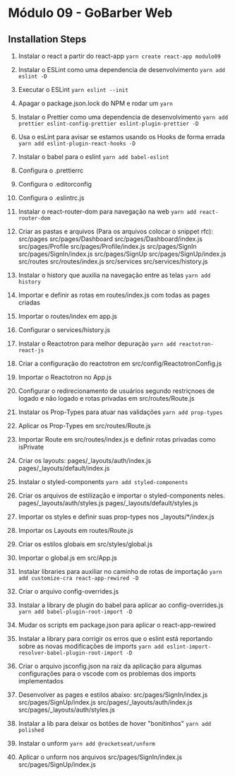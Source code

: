 # Módulo 09 - GoBarber Web

## Installation Steps

1. Instalar o react a partir do react-app
   `yarn create react-app modulo09`

2. Instalar o ESLint como uma dependencia de desenvolvimento
   `yarn add eslint -D`

3. Executar o ESLint
   `yarn eslint --init`

4. Apagar o package.json.lock do NPM e rodar um `yarn`

5. Instalar o Prettier como uma dependencia de desenvolvimento
   `yarn add prettier eslint-config-prettier eslint-plugin-prettier -D`

6. Usa o esLint para avisar se estamos usando os Hooks de forma errada
   `yarn add eslint-plugin-react-hooks -D`

7. Instalar o babel para o eslint
   `yarn add babel-eslint`

8. Configura o .prettierrc

9. Configura o .editorconfig

10. Configura o .eslintrc.js

11. Instalar o react-router-dom para navegação na web
    `yarn add react-router-dom`

12. Criar as pastas e arquivos (Para os arquivos colocar o snippet rfc):
    src/pages
    src/pages/Dashboard
    src/pages/Dashboard/index.js
    src/pages/Profile
    src/pages/Profile/index.js
    src/pages/SignIn
    src/pages/SignIn/index.js
    src/pages/SignUp
    src/pages/SignUp/index.js
    src/routes
    src/routes/index.js
    src/services
    src/services/history.js

13. Instalar o history que auxilia na navegação entre as telas
    `yarn add history`

14. Importar e definir as rotas em routes/index.js com todas as pages criadas

15. Importar o routes/index em app.js

16. Configurar o services/history.js

17. Instalar o Reactotron para melhor depuração
    `yarn add reactotron-react-js`

18. Criar a configuração do reactotron em src/config/ReactotronConfig.js

19. Importar o Reactotron no App.js

20. Configurar o redirecionamento de usuários segundo restriçnoes de logado e
    não logado e rotas privadas em src/routes/Route.js

21. Instalar os Prop-Types para atuar nas validações
    `yarn add prop-types`

22. Aplicar os Prop-Types em src/routes/Route.js

23. Importar Route em src/routes/index.js e definir rotas privadas como isPrivate

24. Criar os layouts:
    pages/\_layouts/auth/index.js
    pages/\_layouts/default/index.js

25. Instalar o styled-components
    `yarn add styled-components`

26. Criar os arquivos de estilização e importar o styled-components neles.
    pages/\_layouts/auth/styles.js
    pages/\_layouts/default/styles.js

27. Importar os styles e definir suas prop-types nos \_layouts/\*/index.js

28. Importar os Layouts em routes/Route.js

29. Criar os estilos globais em src/styles/global.js

30. Importar o global.js em src/App.js

31. Instalar libraries para auxiliar no caminho de rotas de importação
    `yarn add customize-cra react-app-rewired -D`

32. Criar o arquivo config-overrides.js

33. Instalar a library de plugin do babel para aplicar ao config-overrides.js
    `yarn add babel-plugin-root-import -D`

34. Mudar os scripts em package.json para aplicar o react-app-rewired

35. Instalar a library para corrigir os erros que o eslint está reportando sobre
    as novas modificações de imports
    `yarn add eslint-import-resolver-babel-plugin-root-import -D`

36. Criar o arquivo jsconfig.json na raiz da aplicação para algumas configurações
    para o vscode com os problemas dos imports implementados

37. Desenvolver as pages e estilos abaixo:
    src/pages/SignIn/index.js
    src/pages/SignUp/index.js
    src/pages/\_layouts/auth/index.js
    src/pages/\_layouts/auth/styles.js

38. Instalar a lib para deixar os botões de hover "bonitinhos"
    `yarn add polished`

39. Instalar o unform
    `yarn add @rocketseat/unform`

40. Aplicar o unform nos arquivos
    src/pages/SignIn/index.js
    src/pages/SignUp/index.js
